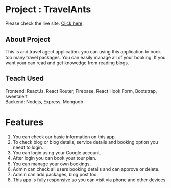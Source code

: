 # Project : TravelAnts

Please check the live site: [Click here](https://assignment-11-travelants.web.app).

## About Project

This is and travel agect application. you can using this application to book too many travel packages. You can easily manage all of your booking. If you want your can read and get knowedge from reading blogs.

## Teach Used
Frontend:  ReactJs, React Router, Firebase, React Hook Form, Bootstrap, sweetalert  
Backend: Nodejs, Express, Mongodb

# Features
1. You can check our basic information on this app.
2. To check blog or blog details, service details and booking option you needt to login.
3. You can login using your Google account.
4. After login you can book your tour plan.
5. You can manage your own bookings.
6. Admin can check all users booking details and can approve or delete.
7. Admin can add packages, blog post too.
8. This app is fully responsive so  you can visit via phone and other devices
